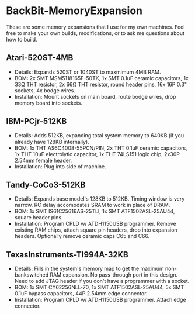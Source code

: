 # BackBit-MemoryExpansion

These are some memory expansions that I use for my own machines. Feel free to make your own builds, modifications, or to ask me questions about how to build.

## Atari-520ST-4MB

- Details: Expands 520ST or 1040ST to maxmimum 4MB RAM.
- BOM: 2x SMT MSM5118165F-50TK, 1x SMT 0.1uF ceramic capacitors, 1x 33Ω THT resistor, 2x 66Ω THT resistor, round header pins, 16x 16P 0.3" sockets, 4x bodge wires.
- Installation: Mount sockets on main board, route bodge wires, drop memory board into sockets.

## IBM-PCjr-512KB

- Details: Adds 512KB, expanding total system memory to 640KB (if you already have 128KB internally).
- BOM: 1x THT AS6C4008-55PCN/PIN, 2x THT 0.1uF ceramic capacitors, 1x THT 10uF electrolytic capacitor, 1x THT 74LS151 logic chip, 2x30P 2.54mm female header.
- Installation: Plug into side of machine.

## Tandy-CoCo3-512KB

- Details: Expands base model's 128KB to 512KB. Timing window is very narrow. RC delay accomodates SRAM to work in place of DRAM.
- BOM: 1x SMT IS61C25616AS-25TLI, 1x SMT ATF1502ASL-25AU44, square header pins.
- Installation: Program CPLD w/ ATDH1150USB programmer. Remove existing RAM chips, attach square pin headers, drop into expansion headers. Optionally remove ceramic caps C65 and C66.

## TexasInstruments-TI994A-32KB

- Details: Fills in the system's memory map to get the maximum non-bankswitched RAM expansion. No pass-through port in this design. Need to add JTAG header if you don't have a programmer with a socket.
- BOM: 1x SMT CY62256NLL-70, 1x SMT ATF1502ASL-25AU44, 5x SMT 0.1uF bypass capacitors, 44P 2.54mm edge connector.
- Installation: Program CPLD w/ ATDH1150USB programmer. Attach edge connector.
